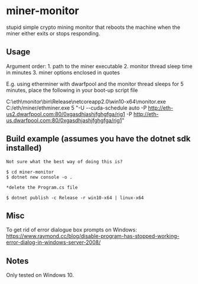 # miner-monitor
stupid simple crypto mining monitor that reboots the machine when the miner either exits or stops responding.


## Usage
Argument order:
    1. path to the miner executable
    2. monitor thread sleep time in minutes
    3. miner options enclosed in quotes
    
E.g. using etherminer with dwarfpool and the monitor thread sleeps for 5 minutes, place the following in your boot-up script file

C:\eth\monitor\bin\Release\netcoreapp2.0\win10-x64\monitor.exe C:/eth/miner/ethminer.exe 5 "-U --cuda-schedule auto -P http://eth-us2.dwarfpool.com:80/0xgasdhjashjfghgfga/rig1 -P http://eth-us.dwarfpool.com:80/0xgasdhjashjfghgfga/rig1"


## Build example (assumes you have the dotnet sdk installed)
    Not sure what the best way of doing this is?
    
    $ cd miner-monitor
    $ dotnet new console -o .

    *delete the Program.cs file

    $ dotnet publish -c Release -r win10-x64 | linux-x64


## Misc
To get rid of error dialogue box prompts on Windows:
    https://www.raymond.cc/blog/disable-program-has-stopped-working-error-dialog-in-windows-server-2008/


## Notes
Only tested on Windows 10.
